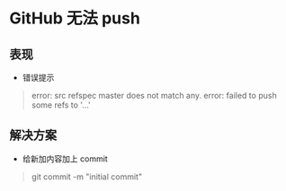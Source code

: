 # GitHub 无法 push
## 表现
 * 错误提示
 > error: src refspec master does not match any.
 > error: failed to push some refs to '...'
## 解决方案
 * 给新加内容加上 commit
 > git commit -m "initial commit"
